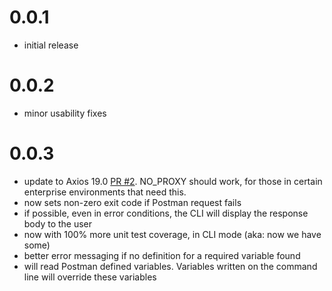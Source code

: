 0.0.1
===========================

  * initial release

0.0.2
==========================

  * minor usability fixes

0.0.3
==========================

  * update to Axios 19.0 [PR #2](https://github.com/rwilcox/postal_clirk/pull/2). NO_PROXY should work, for those in certain enterprise environments that need this.
  * now sets non-zero exit code if Postman request fails
  * if possible, even in error conditions, the CLI will display the response body to the user
  * now with 100% more unit test coverage, in CLI mode (aka: now we have some)
  * better error messaging if no definition for a required variable found
  * will read Postman defined variables. Variables written on the command line will override these variables
